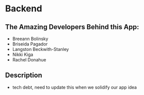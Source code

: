 # Backend

## The Amazing Developers Behind this App: 
- Breeann Bolinsky 
- Briseida Pagador 
- Langston Beckwith-Stanley
- Nikki Kiga 
- Rachel Donahue 

## Description 
- tech debt, need to update this when we solidify our app idea
